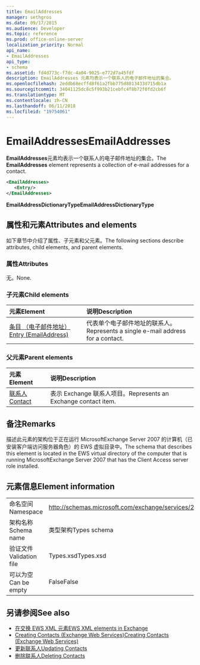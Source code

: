 ```yaml
---
title: EmailAddresses
manager: sethgros
ms.date: 09/17/2015
ms.audience: Developer
ms.topic: reference
ms.prod: office-online-server
localization_priority: Normal
api_name:
- EmailAddresses
api_type:
- schema
ms.assetid: fd4d773c-f7dc-4a04-9025-e772d7a45fdf
description: EmailAddresses 元素均表示一个联系人的电子邮件地址的集合。
ms.openlocfilehash: 2eddb68ecffd8f61a2fbb775d8013433d715db1a
ms.sourcegitcommit: 34041125dc8c5f993b21cebfc4f8b72f0fd2cb6f
ms.translationtype: MT
ms.contentlocale: zh-CN
ms.lasthandoff: 06/11/2018
ms.locfileid: "19754061"
---
```

# <a name="emailaddresses"></a><span data-ttu-id="8910a-103">EmailAddresses</span><span class="sxs-lookup"><span data-stu-id="8910a-103">EmailAddresses</span></span>

<span data-ttu-id="8910a-104">**EmailAddresses**元素均表示一个联系人的电子邮件地址的集合。</span><span class="sxs-lookup"><span data-stu-id="8910a-104">The **EmailAddresses** element represents a collection of e-mail addresses for a contact.</span></span> 
  
```xml
<EmailAddresses>
   <Entry/>
</EmailAddresses>
```

 <span data-ttu-id="8910a-105">**EmailAddressDictionaryType**</span><span class="sxs-lookup"><span data-stu-id="8910a-105">**EmailAddressDictionaryType**</span></span>
## <a name="attributes-and-elements"></a><span data-ttu-id="8910a-106">属性和元素</span><span class="sxs-lookup"><span data-stu-id="8910a-106">Attributes and elements</span></span>

<span data-ttu-id="8910a-107">如下章节中介绍了属性、子元素和父元素。</span><span class="sxs-lookup"><span data-stu-id="8910a-107">The following sections describe attributes, child elements, and parent elements.</span></span>
  
### <a name="attributes"></a><span data-ttu-id="8910a-108">属性</span><span class="sxs-lookup"><span data-stu-id="8910a-108">Attributes</span></span>

<span data-ttu-id="8910a-109">无。</span><span class="sxs-lookup"><span data-stu-id="8910a-109">None.</span></span>
  
### <a name="child-elements"></a><span data-ttu-id="8910a-110">子元素</span><span class="sxs-lookup"><span data-stu-id="8910a-110">Child elements</span></span>

|<span data-ttu-id="8910a-111">**元素**</span><span class="sxs-lookup"><span data-stu-id="8910a-111">**Element**</span></span>|<span data-ttu-id="8910a-112">**说明**</span><span class="sxs-lookup"><span data-stu-id="8910a-112">**Description**</span></span>|
|:-----|:-----|
|[<span data-ttu-id="8910a-113">条目 （电子邮件地址）</span><span class="sxs-lookup"><span data-stu-id="8910a-113">Entry (EmailAddress)</span></span>](entry-emailaddress.md) <br/> |<span data-ttu-id="8910a-114">代表单个电子邮件地址的联系人。</span><span class="sxs-lookup"><span data-stu-id="8910a-114">Represents a single e-mail address for a contact.</span></span>  <br/> |
   
### <a name="parent-elements"></a><span data-ttu-id="8910a-115">父元素</span><span class="sxs-lookup"><span data-stu-id="8910a-115">Parent elements</span></span>

|<span data-ttu-id="8910a-116">**元素**</span><span class="sxs-lookup"><span data-stu-id="8910a-116">**Element**</span></span>|<span data-ttu-id="8910a-117">**说明**</span><span class="sxs-lookup"><span data-stu-id="8910a-117">**Description**</span></span>|
|:-----|:-----|
|[<span data-ttu-id="8910a-118">联系人</span><span class="sxs-lookup"><span data-stu-id="8910a-118">Contact</span></span>](contact.md) <br/> |<span data-ttu-id="8910a-119">表示 Exchange 联系人项目。</span><span class="sxs-lookup"><span data-stu-id="8910a-119">Represents an Exchange contact item.</span></span>  <br/> |
   
## <a name="remarks"></a><span data-ttu-id="8910a-120">备注</span><span class="sxs-lookup"><span data-stu-id="8910a-120">Remarks</span></span>

<span data-ttu-id="8910a-121">描述此元素的架构位于正在运行 MicrosoftExchange Server 2007 的计算机（已安装客户端访问服务器角色）的 EWS 虚拟目录中。</span><span class="sxs-lookup"><span data-stu-id="8910a-121">The schema that describes this element is located in the EWS virtual directory of the computer that is running MicrosoftExchange Server 2007 that has the Client Access server role installed.</span></span>
  
## <a name="element-information"></a><span data-ttu-id="8910a-122">元素信息</span><span class="sxs-lookup"><span data-stu-id="8910a-122">Element information</span></span>

|||
|:-----|:-----|
|<span data-ttu-id="8910a-123">命名空间</span><span class="sxs-lookup"><span data-stu-id="8910a-123">Namespace</span></span>  <br/> |http://schemas.microsoft.com/exchange/services/2006/types  <br/> |
|<span data-ttu-id="8910a-124">架构名称</span><span class="sxs-lookup"><span data-stu-id="8910a-124">Schema name</span></span>  <br/> |<span data-ttu-id="8910a-125">类型架构</span><span class="sxs-lookup"><span data-stu-id="8910a-125">Types schema</span></span>  <br/> |
|<span data-ttu-id="8910a-126">验证文件</span><span class="sxs-lookup"><span data-stu-id="8910a-126">Validation file</span></span>  <br/> |<span data-ttu-id="8910a-127">Types.xsd</span><span class="sxs-lookup"><span data-stu-id="8910a-127">Types.xsd</span></span>  <br/> |
|<span data-ttu-id="8910a-128">可以为空</span><span class="sxs-lookup"><span data-stu-id="8910a-128">Can be empty</span></span>  <br/> |<span data-ttu-id="8910a-129">False</span><span class="sxs-lookup"><span data-stu-id="8910a-129">False</span></span>  <br/> |
   
## <a name="see-also"></a><span data-ttu-id="8910a-130">另请参阅</span><span class="sxs-lookup"><span data-stu-id="8910a-130">See also</span></span>

- [<span data-ttu-id="8910a-131">在交换 EWS XML 元素</span><span class="sxs-lookup"><span data-stu-id="8910a-131">EWS XML elements in Exchange</span></span>](ews-xml-elements-in-exchange.md)
- [<span data-ttu-id="8910a-132">Creating Contacts (Exchange Web Services)</span><span class="sxs-lookup"><span data-stu-id="8910a-132">Creating Contacts (Exchange Web Services)</span></span>](http://msdn.microsoft.com/library/4845917e-70d1-481c-bbd7-011ec6571789%28Office.15%29.aspx) 
- [<span data-ttu-id="8910a-133">更新联系人</span><span class="sxs-lookup"><span data-stu-id="8910a-133">Updating Contacts</span></span>](http://msdn.microsoft.com/library/9a865953-b94a-4229-b632-2dee433314be%28Office.15%29.aspx) 
- [<span data-ttu-id="8910a-134">删除联系人</span><span class="sxs-lookup"><span data-stu-id="8910a-134">Deleting Contacts</span></span>](http://msdn.microsoft.com/library/fcc3dc84-cd3e-455e-a1a7-ae6921c9b588%28Office.15%29.aspx)

